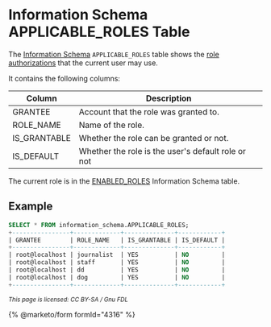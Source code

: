 # Information Schema APPLICABLE\_ROLES Table

The [Information Schema](../) `APPLICABLE_ROLES` table shows the [role authorizations](../../../../../../security/user-account-management/roles/) that the current user may use.

It contains the following columns:

| Column        | Description                                        |
| ------------- | -------------------------------------------------- |
| GRANTEE       | Account that the role was granted to.              |
| ROLE\_NAME    | Name of the role.                                  |
| IS\_GRANTABLE | Whether the role can be granted or not.            |
| IS\_DEFAULT   | Whether the role is the user's default role or not |

The current role is in the [ENABLED\_ROLES](information-schema-enabled_roles-table.md) Information Schema table.

## Example

```sql
SELECT * FROM information_schema.APPLICABLE_ROLES;
+----------------+-------------+--------------+------------+
| GRANTEE        | ROLE_NAME   | IS_GRANTABLE | IS_DEFAULT |
+----------------+-------------+--------------+------------+
| root@localhost | journalist  | YES          | NO         |
| root@localhost | staff       | YES          | NO         |
| root@localhost | dd          | YES          | NO         |
| root@localhost | dog         | YES          | NO         |
+----------------+-------------+--------------+------------+
```

<sub>_This page is licensed: CC BY-SA / Gnu FDL_</sub>

{% @marketo/form formId="4316" %}
